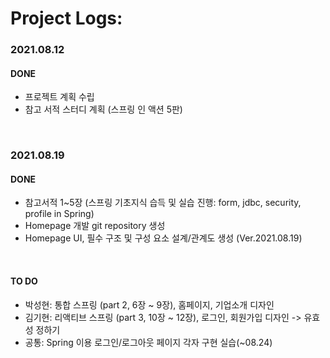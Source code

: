 # Project Logs:

### 2021.08.12
#### DONE
- 프로젝트 계획 수립
- 참고 서적 스터디 계획 (스프링 인 액션 5판)

<br> 

### 2021.08.19
#### DONE
- 참고서적 1~5장 (스프링 기초지식 습득 및 실습 진행: form, jdbc, security, profile in Spring)
- Homepage 개발 git repository 생성
- Homepage UI, 필수 구조 및 구성 요소 설계/관계도 생성 (Ver.2021.08.19)
<br>

#### TO DO
- 박성현: 통합 스프링 (part 2, 6장 ~ 9장), 홈페이지, 기업소개 디자인
- 김기현: 리액티브 스프링 (part 3, 10장 ~ 12장), 로그인, 회원가입 디자인 -> 유효성 정하기
- 공통: Spring 이용 로그인/로그아웃 페이지 각자 구현 실습(~08.24)

<br>

